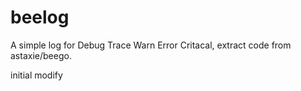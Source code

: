 beelog
======

A simple log for Debug Trace Warn Error Critacal, extract code from astaxie/beego.

initial modify